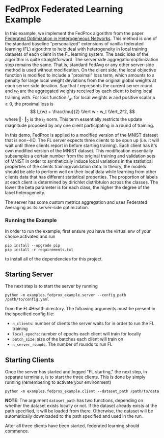 # FedProx Federated Learning Example

In this example, we implement the FedProx algorithm from the paper [Federated Optimization in Heterogeneous Networks](https://arxiv.org/pdf/1812.06127.pdf). This method is one of the standard baseline "personalized" extensions of vanilla federated learning (FL) algorithm to help deal with heterogeneity in local training datasets of each client in the FL learning system. The basic idea of the algorithm is quite straightforward. The server side aggregation/optimization step remains the same. That is, standard FedAvg or any other server-side method is used without modification. On the client side, the local objective function is modified to include a "proximal" loss term, which amounts to a penalty for large local weight deviations from the original global weights at each server-side iteration. Say that $t$ represents the current server round and $w_t$ are the aggregated weights received by each client to being local training with. For loss function $l_{w}$, for local weights $w$ and positive scalar $\mu \geq 0$, the proximal loss is
$$
l_{w} + \frac{\mu}{2} \Vert w - w_t \Vert_2^2,
$$
where $\Vert \cdot \Vert_2$ is the $l_2$ norm. This term essentially restricts the update magnitude proposed by any one client participating in a round of training.

In this demo, FedProx is applied to a modified version of the MNIST dataset that is non--IID. The FL server expects three clients to be spun up (i.e. it will wait until three clients report in before starting training). Each client has it's own modified version of the MNIST dataset. This modification essentially subsamples a certain number from the original training and validation sets of MNIST in order to synthetically induce local variations in the statistical properties of the clients training/validation data. In theory, the models should be able to perform well on their local data while learning from other clients data that has different statistical properties. The proportion of labels at each client is determined by dirichlet distribtuion across the classes. The lower the beta parameter is for each class, the higher the degree of the label heterogeneity.

The server has some custom metrics aggregation and uses Federated Averaging as its server-side optimization.

### Running the Example

In order to run the example, first ensure you have the virtual env of your choice activated and run
```
pip install --upgrade pip
pip install -r requirements.txt
```
to install all of the dependencies for this project.

## Starting Server

The next step is to start the server by running
```
python -m examples.fedprox_example.server --config_path /path/to/config.yaml
```
from the FL4Health directory. The following arguments must be present in the specified config file:
* `n_clients`: number of clients the server waits for in order to run the FL training
* `local_epochs`: number of epochs each client will train for locally
* `batch_size`: size of the batches each client will train on
* `n_server_rounds`: The number of rounds to run FL

## Starting Clients

Once the server has started and logged "FL starting," the next step, in separate terminals, is to start the three
clients. This is done by simply running (remembering to activate your environment)
```
python -m examples.fedprox_example.client --dataset_path /path/to/data
```
**NOTE**: The argument `dataset_path` has two functions, depending on whether the dataset exists locally or not. If
the dataset already exists at the path specified, it will be loaded from there. Otherwise, the dataset will be
automatically downloaded to the path specified and used in the run.

After all three clients have been started, federated learning should commence.
